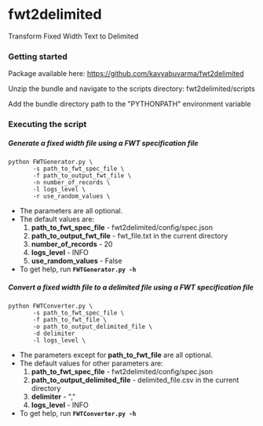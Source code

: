 # fwt2delimited
Transform Fixed Width Text to Delimited

### Getting started

Package available here: https://github.com/kavyabuvarma/fwt2delimited

Unzip the bundle and navigate to the scripts directory: fwt2delimited/scripts

Add the bundle directory path to the "PYTHONPATH" environment variable

### Executing the script

##### Generate a fixed width file using a FWT specification file

```
python FWTGenerator.py \
       -s path_to_fwt_spec_file \
       -f path_to_output_fwt_file \
       -n number_of_records \
       -l logs_level \
       -r use_random_values \              
```
- The parameters are all optional.
- The default values are:
    1. **path_to_fwt_spec_file** - fwt2delimited/config/spec.json
    2. **path_to_output_fwt_file** - fwt_file.txt in the current directory
    3. **number_of_records** - 20
    4. **logs_level** - INFO
    5. **use_random_values** - False
- To get help, run **`FWTGenerator.py -h`**

##### Convert a fixed width file to a delimited file using a FWT specification file

```
python FWTConverter.py \
       -s path_to_fwt_spec_file \
       -f path_to_fwt_file \
       -o path_to_output_delimited_file \
       -d delimiter
       -l logs_level \         
```
            
- The parameters except for **path_to_fwt_file** are all optional.
- The default values for other parameters are:
    1. **path_to_fwt_spec_file** - fwt2delimited/config/spec.json
    2. **path_to_output_delimited_file** - delimited_file.csv in the current directory
    3. **delimiter** - ","
    4. **logs_level** - INFO
- To get help, run **`FWTConverter.py -h`**